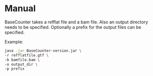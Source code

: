 # Manual

BaseCounter takes a refflat file and a bam file. Also an output directory needs to be specified. Optionally a prefix
for the output files can be specified. 

Example:
```bash
java -jar BaseCounter-version.jar \
-r refflatfile.gtf \
-b bamfile.bam \
-o output_dir \
-p prefix
```
